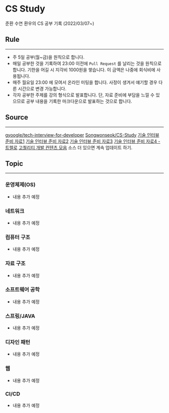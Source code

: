 # CS Study

준환 수연 환우의 CS 공부 기록  (2022/03/07~)
## Rule
---
- 주 5일 공부(월~금)을 원칙으로 합니다.
- 매일 공부한 것을 기록하여 23:00 이전에 `Pull Request` 를 날리는 것을 원칙으로 합니다. 기한을 어길 시 지각비 1000원을 쌓습니다. 이 금액은 나중에 회식비에 사용됩니다.
- 매주 월요일 23:00 에 모여서 온라인 미팅을 합니다. 사정이 생겨서 얘기할 경우 다른 시간으로 변경 가능합니다.
- 각자 공부한 주제를 강의 형식으로 발표합니다. 단, 자료 준비에 부담을 느낄 수 있으므로 공부 내용을 기록한 마크다운으로 발표하는 것으로 합니다.

## Source
---
[gyoogle/tech-interview-for-developer](https://github.com/gyoogle/tech-interview-for-developer)
[Songwonseok/CS-Study](https://github.com/Songwonseok/CS-Study)
[기술 인터뷰 준비 자료1](https://github.com/JaeYeopHan/Interview_Question_for_Beginner)
[기술 인터뷰 준비 자료2](https://github.com/WooVictory/Ready-For-Tech-Interview)
[기술 인터뷰 준비 자료3](https://github.com/devham76/tech-interview-study)
[기술 인터뷰 준비 자료4 - 트렐로](https://trello.com/b/BWtpfywH/신입-개발자-기술면접)
[고퀄리티 개발 컨텐츠 모음](https://github.com/Integerous/goQuality-dev-contents)
소스 더 있으면 계속 업데이트 하기.


## Topic
---
### 운영체제(OS)
- 내용 추가 예정
### 네트워크
- 내용 추가 예정
### 컴퓨터 구조
- 내용 추가 예정
### 자료 구조
- 내용 추가 예정
### 소프트웨어 공학
- 내용 추가 예정
### 스프링/JAVA
- 내용 추가 예정
### 디자인 패턴
- 내용 추가 예정
### 웹
- 내용 추가 예정
### CI/CD
- 내용 추가 예정